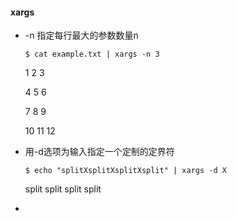 #### xargs

- -n 指定每行最大的参数数量n
  ```
  $ cat example.txt | xargs -n 3
  ```
    1 2 3

    4 5 6

    7 8 9

    10 11 12


- 用-d选项为输入指定一个定制的定界符
  ```
  $ echo "splitXsplitXsplitXsplit" | xargs -d X
  ```

   split split split split

-